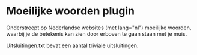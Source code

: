 # Moeilijke woorden plugin

Onderstreept op Nederlandse websites (met lang="nl") moeilijke woorden, waarbij je de betekenis kan zien door erboven te gaan staan met je muis.

Uitsluitingen.txt bevat een aantal triviale uitsluitingen.